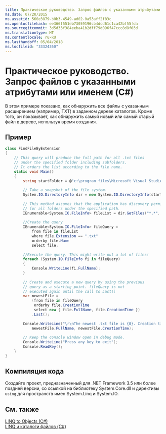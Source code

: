 ```yaml
---
title: Практическое руководство. Запрос файлов с указанными атрибутами или именем (C#)
ms.date: 07/20/2015
ms.assetid: 560e3879-b0b3-4549-ad02-0a53aff2f83c
ms.openlocfilehash: ee366f551eb73059196cb4dcd61c1ca42bf55fda
ms.sourcegitcommit: 3d5d33f384eeba41b2dff79d096f47ccc8d8f03d
ms.translationtype: HT
ms.contentlocale: ru-RU
ms.lasthandoff: 05/04/2018
ms.locfileid: "33324360"
---
```

# <a name="how-to-query-for-files-with-a-specified-attribute-or-name-c"></a>Практическое руководство. Запрос файлов с указанными атрибутами или именем (C#)
В этом примере показано, как обнаружить все файлы с указанным расширением (например, TXT) в заданном дереве каталогов. Кроме того, он показывает, как обнаружить самый новый или самый старый файл в дереве, используя время создания.  
  
## <a name="example"></a>Пример  
  
```csharp  
class FindFileByExtension  
{  
    // This query will produce the full path for all .txt files  
    // under the specified folder including subfolders.  
    // It orders the list according to the file name.  
    static void Main()  
    {  
        string startFolder = @"c:\program files\Microsoft Visual Studio 9.0\";  
  
        // Take a snapshot of the file system.  
        System.IO.DirectoryInfo dir = new System.IO.DirectoryInfo(startFolder);  
  
        // This method assumes that the application has discovery permissions  
        // for all folders under the specified path.  
        IEnumerable<System.IO.FileInfo> fileList = dir.GetFiles("*.*", System.IO.SearchOption.AllDirectories);  
  
        //Create the query  
        IEnumerable<System.IO.FileInfo> fileQuery =  
            from file in fileList  
            where file.Extension == ".txt"  
            orderby file.Name  
            select file;  
  
        //Execute the query. This might write out a lot of files!  
        foreach (System.IO.FileInfo fi in fileQuery)  
        {  
            Console.WriteLine(fi.FullName);  
        }  
  
        // Create and execute a new query by using the previous   
        // query as a starting point. fileQuery is not   
        // executed again until the call to Last()  
        var newestFile =  
            (from file in fileQuery  
             orderby file.CreationTime  
             select new { file.FullName, file.CreationTime })  
            .Last();  
  
        Console.WriteLine("\r\nThe newest .txt file is {0}. Creation time: {1}",  
            newestFile.FullName, newestFile.CreationTime);  
  
        // Keep the console window open in debug mode.  
        Console.WriteLine("Press any key to exit");  
        Console.ReadKey();  
    }  
}  
```  
  
## <a name="compiling-the-code"></a>Компиляция кода  
 Создайте проект, предназначенный для .NET Framework 3.5 или более поздней версии, со ссылкой на библиотеку System.Core.dll и директивы `using` для пространств имен System.Linq и System.IO.  
  
## <a name="see-also"></a>См. также  
 [LINQ to Objects (C#)](../../../../csharp/programming-guide/concepts/linq/linq-to-objects.md)  
 [LINQ и каталоги файлов (C#)](../../../../csharp/programming-guide/concepts/linq/linq-and-file-directories.md)
